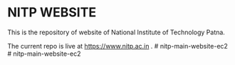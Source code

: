 # NITP WEBSITE

This is the repository of website of National Institute of Technology Patna.

The current repo is live at https://www.nitp.ac.in .
#   n i t p - m a i n - w e b s i t e - e c 2 
 
 
#   n i t p - m a i n - w e b s i t e - e c 2 
 
 
